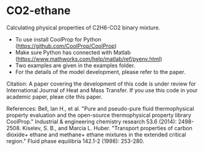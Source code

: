 # CO2-ethane

Calculating physical properties of C2H6-CO2 binary mixture.

 - To use install CoolProp for Python (https://github.com/CoolProp/CoolProp) 
 - Make sure Python has connected with Matlab (https://www.mathworks.com/help/matlab/ref/pyenv.html)
 - Two examples are given in the examples folder. 
 - For the details of the model development, please refer to the paper.

Citation:
A paper covering the development of this code is under review for International Journal of Heat and Mass Transfer. If you use this code in your academic paper, pleae cite this paper.

References:
Bell, Ian H., et al. "Pure and pseudo-pure fluid thermophysical property evaluation and the open-source thermophysical property library CoolProp." Industrial & engineering chemistry research 53.6 (2014): 2498-2508.
Kiselev, S. B., and Marcia L. Huber. "Transport properties of carbon dioxide+ ethane and methane+ ethane mixtures in the extended critical region." Fluid phase equilibria 142.1-2 (1998): 253-280.
